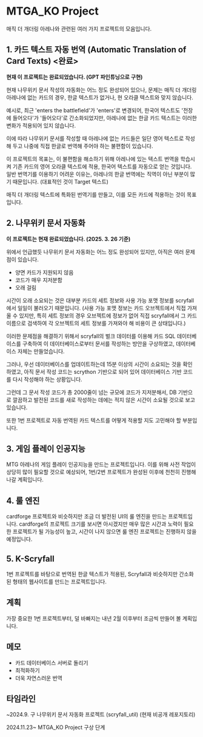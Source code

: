 # MTGA_KO Project

매직 더 개더링 아레나와 관련된 여러 가지 프로젝트의 모음입니다.


## 1. 카드 텍스트 자동 번역 (Automatic Translation of Card Texts) <완료>

**현재 이 프로젝트는 완료되었습니다. (GPT 파인튜닝으로 구현)**

현재 나무위키 문서 작성의 자동화는 어느 정도 완성되어 있으나, 문제는 매직 더 개더링 아레나에 없는 카드의 경우, 한글 텍스트가 없거나, 현 오라클 텍스트와 맞지 않습니다. 

예시로, 최근 'enters the battlefield'가 'enters'로 변경되어, 한국어 텍스트도 '전장에 들어오다'가 '들어오다'로 간소화되었지만, 아레나에 없는 한글 카드 텍스트는 이러한 변화가 적용되어 있지 않습니다.

이에 따라 나무위키 문서를 작성할 때 아레나에 없는 카드들은 일단 영어 텍스트로 작성해 두고 나중에 직접 한글로 번역해 주어야 하는 불편함이 있습니다.

이 프로젝트의 목표는, 이 불편함을 해소하기 위해 아레나에 있는 텍스트 번역을 학습시켜 기존 카드의 영어 오라클 텍스트에 적용, 한국어 텍스트를 자동으로 얻는 것입니다. 일반 번역기를 이용하기 어려운 이유는, 아레나의 한글 번역에는 직역이 아닌 부분이 많기 때문입니다. (대표적인 것이 Target 텍스트) 

매직 더 개더링 텍스트에 특화된 번역기를 만들고, 이를 모든 카드에 적용하는 것이 목표입니다.


## 2. 나무위키 문서 자동화

**이 프로젝트는 현재 완료되었습니다. (2025. 3. 26 기준)**

위에서 언급했듯 나무위키 문서 자동화는 어느 정도 완성되어 있지만, 아직은 여러 문제점이 있습니다.

- 양면 카드가 지원되지 않음
- 코드가 매우 지저분함
- 오래 걸림

시간이 오래 소요되는 것은 대부분 카드의 세트 정보와 사용 가능 포맷 정보를 scryfall에서 일일이 불러오기 때문입니다. (사용 가능 포맷 정보는 카드 오브젝트에서 직접 가져올 수 있지만, 특히 세트 정보의 경우 오브젝트에 정보가 없어 직접 scryfall에서 그 카드 이름으로 검색하여 각 오브젝트의 세트 정보를 가져와야 해 비용이 큰 상태입니다.)

이러한 문제점을 해결하기 위해서 scryfall의 벌크 데이터를 이용해 카드 SQL 데이터베이스를 구축하여 이 데이터베이스로부터 문서를 작성하는 방안을 구상하였고, 데이터베이스 자체는 만들었습니다. 

그러나, 우선 데이터베이스를 업데이트하는데 15분 이상의 시간이 소요되는 것을 확인하였고, 아직 문서 작성 코드는 scrython 기반으로 되어 있어 데이터베이스 기반 코드를 다시 작성해야 하는 상황입니다.

그런데 그 문서 작성 코드가 총 2000줄이 넘는 규모에 코드가 지저분해서, DB 기반으로 깔끔하고 발전된 코드를 새로 작성하는 데에는 적지 않은 시간이 소요될 것으로 보고 있습니다.

또한 1번 프로젝트로 자동 번역된 카드 텍스트를 어떻게 적용할 지도 고민해야 할 부분입니다.


## 3. 게임 플레이 인공지능

MTG 아레나의 게임 플레이 인공지능을 만드는 프로젝트입니다. 이를 위해 사전 작업이 상당히 많이 필요할 것으로 예상되어, 1번/2번 프로젝트가 완성된 이후에 천천히 진행해 나갈 계획입니다.

## 4. 룰 엔진

cardforge 프로젝트와 비슷하지만 조금 더 발전된 UI의 룰 엔진을 만드는 프로젝트입니다. cardforge의 프로젝트 크기를 보시면 아시겠지만 매우 많은 시간과 노력이 필요한 프로젝트가 될 가능성이 높고, 시간이 나지 않으면 룰 엔진 프로젝트는 진행하지 않을 예정입니다.

## 5. K-Scryfall

1번 프로젝트를 바탕으로 번역된 한글 텍스트가 적용된, Scryfall과 비슷하지만 간소화된 형태의 웹사이트를 만드는 프로젝트입니다.

## 계획

가장 중요한 1번 프로젝트부터, 덜 바빠지는 내년 2월 이후부터 조금씩 만들어 볼 계획입니다.

## 메모

- 카드 데이터베이스 서버로 돌리기
- 최적화하기
- 더욱 자연스러운 번역

## 타임라인

~2024.9. 구 나무위키 문서 자동화 프로젝트 (scryfall_util) (현재 비공개 레포지토리)

2024.11.23~ MTGA_KO Project 구상 단계